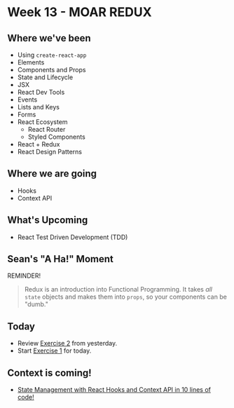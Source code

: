 # Week 13 - MOAR REDUX

## Where we've been

* Using `create-react-app`
* Elements
* Components and Props
* State and Lifecycle
* JSX
* React Dev Tools
* Events
* Lists and Keys
* Forms
* React Ecosystem
  * React Router
  * Styled Components
* React + Redux
* React Design Patterns

## Where we are going

* Hooks
* Context API

## What's Upcoming

* React Test Driven Development (TDD)

## Sean's "A Ha!" Moment

REMINDER!

> Redux is an introduction into Functional Programming. It takes _all_ `state` objects and makes them into `props`, so your components can be "dumb."

## Today

* Review [Exercise 2](../day1/EXERCISES.md#exercise-2) from yesterday.
* Start [Exercise 1](./EXERCISES.md#exercise-1) for today.

## Context is coming!

* [State Management with React Hooks and Context API in 10 lines of code!](https://medium.com/simply/state-management-with-react-hooks-and-context-api-at-10-lines-of-code-baf6be8302c)